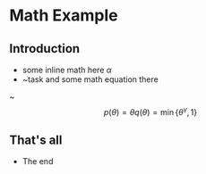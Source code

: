 # Math Example 
	
## Introduction

- some inline math here $\alpha$
-  ~task and some math equation there

~  $$p(\theta) = \theta q(\theta) = \min \{ \theta^\gamma , 1 \}$$

## That's all

  - The end
